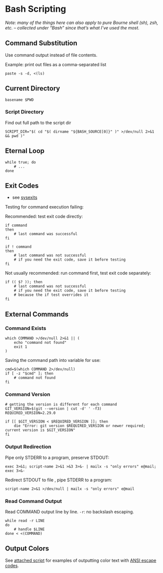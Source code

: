 # Bash Scripting

_Note: many of the things here can also apply to pure Bourne shell (sh), zsh, etc. – collected under “Bash” since that’s what I’ve used the most._

## Command Substitution

Use command output instead of file contents.

Example: print out files as a comma-separated list

```shellsession
paste -s -d, <(ls)
```

## Current Directory

```shell
basename $PWD
```

### Script Directory

Find out full path to the script dir

```shell
SCRIPT_DIR="$( cd "$( dirname "${BASH_SOURCE[0]}" )" >/dev/null 2>&1 && pwd )"
```

## Eternal Loop

```shell
while true; do
    # ...
done
```

## Exit Codes

- see [sysexits](http://www.manpagez.com/man/3/sysexits/)

Testing for command execution failing:

Recommended: test exit code directly:

```shell
if command
then
    # last command was successful
fi

if ! command
then
    # last command was not successful
    # if you need the exit code, save it before testing
fi
```

Not usually recommended: run command first, test exit code separately:

```shell
if (( $? )); then
    # last command was not successful
    # if you need the exit code, save it before testing
    # because the if test overrides it
fi
```

## External Commands

### Command Exists

```shell
which COMMAND >/dev/null 2>&1 || (
    echo "command not found"
    exit 1
)
```

Saving the command path into variable for use:

```shell
cmd=$(which COMMAND 2>/dev/null)
if [ -z "$cmd" ]; then
    # command not found
fi
```

### Command Version

```shell
# getting the version is different for each command
GIT_VERSION=$(git --version | cut -d' ' -f3)
REQUIRED_VERSION=2.29.0

if [[ $GIT_VERSION < $REQUIRED_VERSION ]]; then
    die "Error: git version $REQUIRED_VERSION or newer required; current version is $GIT_VERSION"
fi
```

### Output Redirection

Pipe only STDERR to a program, preserve STDOUT:

```shell
exec 3>&1; script-name 2>&1 >&3 3>&- | mailx -s "only errors" e@mail; exec 3>&-
```

Redirect STDOUT to file , pipe STDERR to a program:

```shell
script-name 2>&1 >/dev/null | mailx -s "only errors" e@mail
```

### Read Command Output

Read COMMAND output line by line.
`-r`: no backslash escaping.

```shell
while read -r LINE
do
    # handle $LINE
done < <(COMMAND)
```

## Output Colors

See [attached script](term-colors.sh) for examples of outputting color text with [ANSI escape codes](https://en.wikipedia.org/wiki/ANSI_escape_code).

